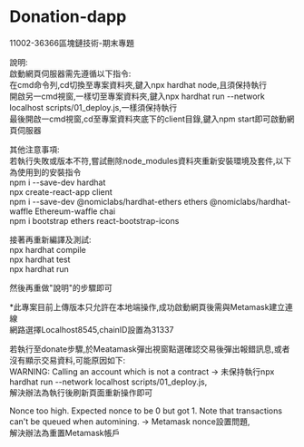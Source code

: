 # Donation-dapp  

11002-36366區塊鏈技術-期末專題  

說明:  
  啟動網頁伺服器需先遵循以下指令:  
  在cmd命令列,cd切換至專案資料夾,鍵入npx hardhat node,且須保持執行  
  開啟另一cmd視窗,一樣切至專案資料夾,鍵入npx hardhat run --network localhost scripts/01_deploy.js,一樣須保持執行  
  最後開啟一cmd視窗,cd至專案資料夾底下的client目錄,鍵入npm start即可啟動網頁伺服器  
      
其他注意事項:  
  若執行失敗或版本不符,嘗試刪除node_modules資料夾重新安裝環境及套件,以下為使用到的安裝指令  
  npm i --save-dev hardhat  
  npx create-react-app client  
  npm i --save-dev @nomiclabs/hardhat-ethers ethers @nomiclabs/hardhat-waffle Ethereum-waffle chai  
  npm i bootstrap ethers react-bootstrap-icons  
     
  接著再重新編譯及測試:  
  npx hardhat compile  
  npx hardhat test  
  npx hardhat run  

  然後再重做"說明"的步驟即可   
  
     
*此專案目前上傳版本只允許在本地端操作,成功啟動網頁後需與Metamask建立連線  
  網路選擇Localhost8545,chainID設置為31337  
  
若執行至donate步驟,於Meatamask彈出視窗點選確認交易後彈出報錯訊息,或者沒有顯示交易資料,可能原因如下:  
  WARNING: Calling an account which is not a contract -> 未保持執行npx hardhat run --network localhost scripts/01_deploy.js,  
  解決辦法為執行後刷新頁面重新操作即可  
    
  Nonce too high. Expected nonce to be 0 but got 1. Note that transactions can't be queued when automining. -> Metamask nonce設置問題,  
  解決辦法為重置Metamask帳戶  





  

    
